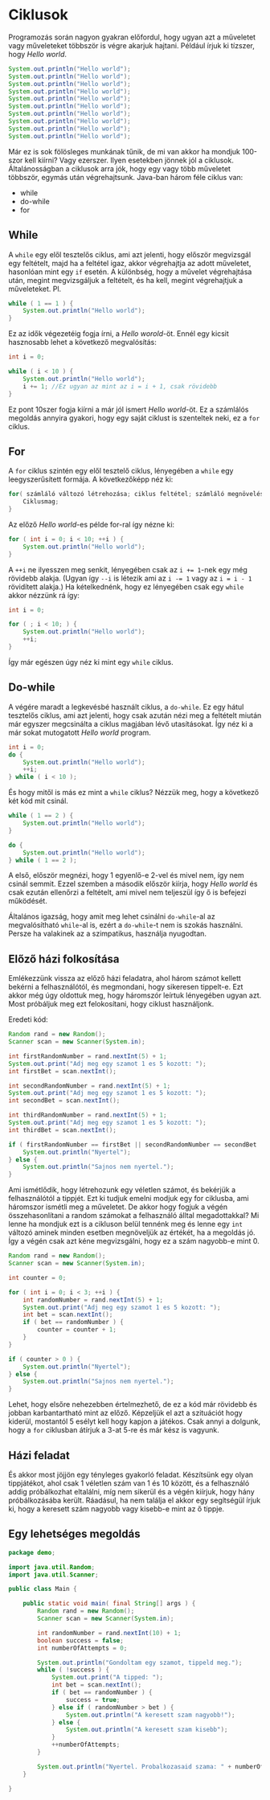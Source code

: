 # Ciklusok
Programozás során nagyon gyakran előfordul, hogy ugyan azt a műveletet vagy műveleteket többször is végre akarjuk hajtani. Például írjuk ki tízszer, hogy _Hello world_.
```java
System.out.println("Hello world");
System.out.println("Hello world");
System.out.println("Hello world");
System.out.println("Hello world");
System.out.println("Hello world");
System.out.println("Hello world");
System.out.println("Hello world");
System.out.println("Hello world");
System.out.println("Hello world");
System.out.println("Hello world");
```
Már ez is sok fölösleges munkának tűnik, de mi van akkor ha mondjuk 100-szor kell kiírni? Vagy ezerszer. Ilyen esetekben jönnek jól a ciklusok. Általánosságban a ciklusok arra jók, hogy egy vagy több műveletet többször, egymás után végrehajtsunk. Java-ban három féle ciklus van:

* while
* do-while
* for

## While
A `while` egy elől tesztelős ciklus, ami azt jelenti, hogy először megvizsgál egy feltételt, majd ha a feltétel igaz, akkor végrehajtja az adott műveletet, hasonlóan mint egy `if` esetén. A különbség, hogy a művelet végrehajtása után, megint megvizsgáljuk a feltételt, és ha kell, megint végrehajtjuk a műveleteket. Pl.
```java
while ( 1 == 1 ) {
    System.out.println("Hello world");
}
```
Ez az idők végezetéig fogja írni, a _Hello worold_-öt. Ennél egy kicsit hasznosabb lehet a következő megvalósítás:
```java
int i = 0;

while ( i < 10 ) {
    System.out.println("Hello world");
    i += 1; //Ez ugyan az mint az i = i + 1, csak rövidebb
}
```
Ez pont 10szer fogja kiírni a már jól ismert _Hello world_-öt. Ez a számlálós megoldás annyira gyakori, hogy egy saját ciklust is szenteltek neki, ez a `for` ciklus.

## For
A `for` ciklus szintén egy elől tesztelő ciklus, lényegében a `while` egy leegyszerűsített formája. A következőképp néz ki:
```java
for( számláló változó létrehozása; ciklus feltétel; számláló megnövelése a ciklus végén) {
    Ciklusmag;
}
```
Az előző _Hello world_-es példe for-ral így nézne ki:
```java
for ( int i = 0; i < 10; ++i ) {
    System.out.println("Hello world");
}
```
A `++i` ne ilyesszen meg senkit, lényegében csak az `i += 1`-nek egy még rövidebb alakja. (Ugyan így `--i` is létezik ami az `i -= 1` vagy az `i = i - 1` rövidített alakja.)
Ha kételkednénk, hogy ez lényegében csak egy `while` akkor nézzünk rá így:
```java
int i = 0;

for ( ; i < 10; ) {
    System.out.println("Hello world");
    ++i;
}
```
Így már egészen úgy néz ki mint egy `while` ciklus.

## Do-while
A végére maradt a legkevésbé használt ciklus, a `do-while`. Ez egy hátul tesztelős ciklus, ami azt jelenti, hogy csak azután nézi meg a feltételt miután már egyszer megcsinálta a ciklus magjában lévő utasításokat. Így néz ki a már sokat mutogatott _Hello world_ program.
```java
int i = 0;
do {
    System.out.println("Hello world");
    ++i;
} while ( i < 10 );
```
És hogy mitől is más ez mint a `while` ciklus? Nézzük meg, hogy a következő két kód mit csinál.
```java
while ( 1 == 2 ) {
    System.out.println("Hello world");
}
```
```java
do {
    System.out.println("Hello world");
} while ( 1 == 2 );
```
A első, először megnézi, hogy 1 egyenlő-e 2-vel és mivel nem, így nem csinál semmit. Ezzel szemben a második először kiírja, hogy _Hello world_ és csak ezután ellenőrzi a feltételt, ami mivel nem teljeszül így ő is befejezi működését.

Általános igazság, hogy amit meg lehet csinálni `do-while`-al az megvalósítható `while`-al is, ezért a `do-while`-t nem is szokás használni. Persze ha valakinek az a szimpatikus, használja nyugodtan.

## Előző házi folkosítása
Emlékezzünk vissza az előző házi feladatra, ahol három számot kellett bekérni a felhasználótól, és megmondani, hogy sikeresen tippelt-e. Ezt akkor még úgy oldottuk meg, hogy háromszór leírtuk lényegében ugyan azt. Most próbáljuk meg ezt felokosítani, hogy ciklust használjonk.

Eredeti kód:
```java
Random rand = new Random();
Scanner scan = new Scanner(System.in);

int firstRandomNumber = rand.nextInt(5) + 1;
System.out.print("Adj meg egy szamot 1 es 5 kozott: ");
int firstBet = scan.nextInt();

int secondRandomNumber = rand.nextInt(5) + 1;
System.out.print("Adj meg egy szamot 1 es 5 kozott: ");
int secondBet = scan.nextInt();

int thirdRandomNumber = rand.nextInt(5) + 1;
System.out.print("Adj meg egy szamot 1 es 5 kozott: ");
int thirdBet = scan.nextInt();

if ( firstRandomNumber == firstBet || secondRandomNumber == secondBet || thirdRandomNumber == thirdBet ) {
    System.out.println("Nyertel");
} else {
    System.out.println("Sajnos nem nyertel.");
}
```
Ami ismétlődik, hogy létrehozunk egy véletlen számot, és bekérjük a felhasználótól a tippjét. Ezt ki tudjuk emelni modjuk egy for ciklusba, ami háromszor ismétli meg a műveletet. De akkor hogy fogjuk a végén összehasonlítani a random számokat a felhasználó álltal megadottakkal? Mi lenne ha mondjuk ezt is a cikluson belül tennénk meg és lenne egy `int` változó aminek minden esetben megnöveljük az értékét, ha a megoldás jó. Így a végén csak azt kéne megvizsgálni, hogy ez a szám nagyobb-e mint 0.
```java
Random rand = new Random();
Scanner scan = new Scanner(System.in);

int counter = 0;

for ( int i = 0; i < 3; ++i ) {
    int randomNumber = rand.nextInt(5) + 1;
    System.out.print("Adj meg egy szamot 1 es 5 kozott: ");
    int bet = scan.nextInt();
    if ( bet == randomNumber ) {
        counter = counter + 1;
    }
}

if ( counter > 0 ) {
    System.out.println("Nyertel");
} else {
    System.out.println("Sajnos nem nyertel.");
}
```
Lehet, hogy elsőre nehezebben értelmezhető, de ez a kód már rövidebb és jobban karbantartható mint az előző. Képzeljük el azt a szituációt hogy kiderül, mostantól 5 esélyt kell hogy kapjon  a játékos. Csak annyi a dolgunk, hogy a `for` ciklusban átírjuk a 3-at 5-re és már kész is vagyunk.

## Házi feladat
És akkor most jöjjön egy tényleges gyakorló feladat. Készítsünk egy olyan tippjátékot, ahol csak 1 véletlen szám van 1 és 10 között, és a felhasználó addig próbálkozhat eltalálni, míg nem sikerül és a végén kiírjuk, hogy hány próbálkozásába került. Ráadásul, ha nem találja el akkor egy segítségül írjuk ki, hogy a keresett szám nagyobb vagy kisebb-e mint az ő tippje.

## Egy lehetséges megoldás

```java
package demo;

import java.util.Random;
import java.util.Scanner;

public class Main {

    public static void main( final String[] args ) {
        Random rand = new Random();
        Scanner scan = new Scanner(System.in);

        int randomNumber = rand.nextInt(10) + 1;
        boolean success = false;
        int numberOfAttempts = 0;

        System.out.println("Gondoltam egy szamot, tippeld meg.");
        while ( !success ) {
            System.out.print("A tipped: ");
            int bet = scan.nextInt();
            if ( bet == randomNumber ) {
                success = true;
            } else if ( randomNumber > bet ) {
                System.out.println("A keresett szam nagyobb!");
            } else {
                System.out.println("A keresett szam kisebb");
            }
            ++numberOfAttempts;
        }

        System.out.println("Nyertel. Probalkozasaid szama: " + numberOfAttempts);
    }

}
```